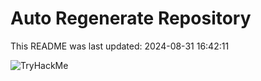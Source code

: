 # Auto Regenerate Repository

This README was last updated: 2024-08-31 16:42:11

 ![TryHackMe](https://tryhackme.com/badge/533634)